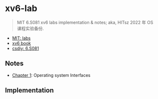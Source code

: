 # xv6-lab

> MIT 6.S081 xv6 labs implementation & notes; aka, HITsz 2022 年 OS 课程实验备份.

* [MIT: labs](https://pdos.csail.mit.edu/6.S081/2021/labs/)
* [xv6 book](./xv6-book.pdf)
* [csdiy: 6.S081](https://csdiy.wiki/%E6%93%8D%E4%BD%9C%E7%B3%BB%E7%BB%9F/MIT6.S081/)

## Notes

* [Chapter 1](./Notes/Note01.md): Operating system Interfaces

## Implementation


